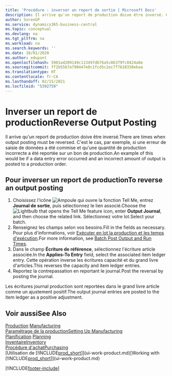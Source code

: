 ```yaml
---
title: 'Procédure : inverser un report de sortie | Microsoft Docs'
description: Il arrive qu'un report de production doive être inversé. C'est le cas, par exemple, si une erreur de saisie de données a été commise et qu'une quantité de production incorrecte a été reportée sur un bon de production.
author: SorenGP
ms.service: dynamics365-business-central
ms.topic: conceptual
ms.devlang: na
ms.tgt_pltfrm: na
ms.workload: na
ms.search.keywords: ''
ms.date: 10/01/2020
ms.author: edupont
ms.openlocfilehash: 5901ad209149c113497d676a5c86379fc8424a0e
ms.sourcegitcommit: ff2b55b7e790447e0c1fcd5c2ec7f7610338ebaa
ms.translationtype: HT
ms.contentlocale: fr-CA
ms.lasthandoff: 02/15/2021
ms.locfileid: "5392759"
---
```

# <a name="reverse-output-posting"></a><span data-ttu-id="76711-104">Inverser un report de production</span><span class="sxs-lookup"><span data-stu-id="76711-104">Reverse Output Posting</span></span>
<span data-ttu-id="76711-105">Il arrive qu'un report de production doive être inversé.</span><span class="sxs-lookup"><span data-stu-id="76711-105">There are times when output posting must be reversed.</span></span> <span data-ttu-id="76711-106">C'est le cas, par exemple, si une erreur de saisie de données a été commise et qu'une quantité de production incorrecte a été reportée sur un bon de production.</span><span class="sxs-lookup"><span data-stu-id="76711-106">An example of this would be if a data entry error occurred and an incorrect amount of output is posted to a production order.</span></span>  

## <a name="to-reverse-an-output-posting"></a><span data-ttu-id="76711-107">Pour inverser un report de production</span><span class="sxs-lookup"><span data-stu-id="76711-107">To reverse an output posting</span></span>  
1.  <span data-ttu-id="76711-108">Choisissez l'icône ![Ampoule qui ouvre la fonction Tell Me](media/ui-search/search_small.png "Dites-moi ce que vous voulez faire"), entrez **Journal de sortie**, puis sélectionnez le lien associé.</span><span class="sxs-lookup"><span data-stu-id="76711-108">Choose the ![Lightbulb that opens the Tell Me feature](media/ui-search/search_small.png "Tell me what you want to do") icon, enter **Output Journal**, and then choose the related link.</span></span> <span data-ttu-id="76711-109">Sélectionnez votre lot.</span><span class="sxs-lookup"><span data-stu-id="76711-109">Select your batch.</span></span>  
2. <span data-ttu-id="76711-110">Renseignez les champs selon vos besoins.</span><span class="sxs-lookup"><span data-stu-id="76711-110">Fill in the fields as necessary.</span></span> <span data-ttu-id="76711-111">Pour plus d'informations, voir [Exécuter en lot la production et les temps d'exécution](production-how-to-post-output-quantity.md).</span><span class="sxs-lookup"><span data-stu-id="76711-111">For more information, see [Batch Post Output and Run Times](production-how-to-post-output-quantity.md).</span></span>
3.  <span data-ttu-id="76711-112">Dans le champ **Écriture de référence**, sélectionnez l'écriture article associée.</span><span class="sxs-lookup"><span data-stu-id="76711-112">In the **Applies-To Entry** field, select the associated item ledger entry.</span></span> <span data-ttu-id="76711-113">Cette opération inverse les écritures capacité et du grand livre d'articles.</span><span class="sxs-lookup"><span data-stu-id="76711-113">This reverses the capacity and item ledger entries.</span></span>  
4. <span data-ttu-id="76711-114">Reportez la contrepassation en reportant le journal.</span><span class="sxs-lookup"><span data-stu-id="76711-114">Post the reversal by posting the journal.</span></span>  

<span data-ttu-id="76711-115">Les écritures journal production sont reportées dans le grand livre article comme un ajustement positif.</span><span class="sxs-lookup"><span data-stu-id="76711-115">The output journal entries are posted to the item ledger as a positive adjustment.</span></span>  

## <a name="see-also"></a><span data-ttu-id="76711-116">Voir aussi</span><span class="sxs-lookup"><span data-stu-id="76711-116">See Also</span></span>  
 <span data-ttu-id="76711-117">[Production](production-manage-manufacturing.md)  </span><span class="sxs-lookup"><span data-stu-id="76711-117">[Manufacturing](production-manage-manufacturing.md)  </span></span>  
 [<span data-ttu-id="76711-118">Paramétrage de la production</span><span class="sxs-lookup"><span data-stu-id="76711-118">Setting Up Manufacturing</span></span>](production-configure-production-processes.md)  
 <span data-ttu-id="76711-119">[Planification](production-planning.md)    </span><span class="sxs-lookup"><span data-stu-id="76711-119">[Planning](production-planning.md)    </span></span>  
 [<span data-ttu-id="76711-120">Inventaire</span><span class="sxs-lookup"><span data-stu-id="76711-120">Inventory</span></span>](inventory-manage-inventory.md)  
 [<span data-ttu-id="76711-121">Procédure d'achat</span><span class="sxs-lookup"><span data-stu-id="76711-121">Purchasing</span></span>](purchasing-manage-purchasing.md)  
 <span data-ttu-id="76711-122">[Utilisation de [!INCLUDE[prod_short](includes/prod_short.md)]](ui-work-product.md)</span><span class="sxs-lookup"><span data-stu-id="76711-122">[Working with [!INCLUDE[prod_short](includes/prod_short.md)]](ui-work-product.md)</span></span>  


[!INCLUDE[footer-include](includes/footer-banner.md)]